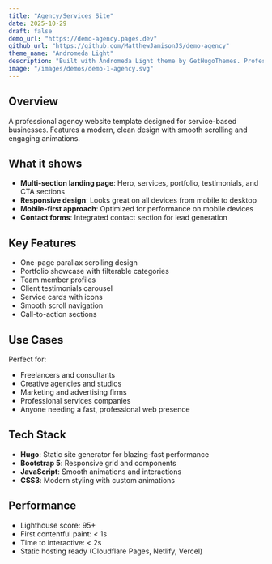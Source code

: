 ```yaml
---
title: "Agency/Services Site"
date: 2025-10-29
draft: false
demo_url: "https://demo-agency.pages.dev"
github_url: "https://github.com/MatthewJamisonJS/demo-agency"
theme_name: "Andromeda Light"
description: "Built with Andromeda Light theme by GetHugoThemes. Professional agency template with modern design and responsive layout."
image: "/images/demos/demo-1-agency.svg"
---
```


## Overview

A professional agency website template designed for service-based businesses. Features a modern, clean design with smooth scrolling and engaging animations.

## What it shows

- **Multi-section landing page**: Hero, services, portfolio, testimonials, and CTA sections
- **Responsive design**: Looks great on all devices from mobile to desktop
- **Mobile-first approach**: Optimized for performance on mobile devices
- **Contact forms**: Integrated contact section for lead generation

## Key Features

- One-page parallax scrolling design
- Portfolio showcase with filterable categories
- Team member profiles
- Client testimonials carousel
- Service cards with icons
- Smooth scroll navigation
- Call-to-action sections

## Use Cases

Perfect for:
- Freelancers and consultants
- Creative agencies and studios
- Marketing and advertising firms
- Professional services companies
- Anyone needing a fast, professional web presence

## Tech Stack

- **Hugo**: Static site generator for blazing-fast performance
- **Bootstrap 5**: Responsive grid and components
- **JavaScript**: Smooth animations and interactions
- **CSS3**: Modern styling with custom animations

## Performance

- Lighthouse score: 95+
- First contentful paint: < 1s
- Time to interactive: < 2s
- Static hosting ready (Cloudflare Pages, Netlify, Vercel)
